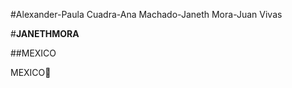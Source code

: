 #Alexander-Paula Cuadra-Ana Machado-Janeth Mora-Juan Vivas

#**JANETHMORA**

##MEXICO

MEXICO:speak_no_evil:

